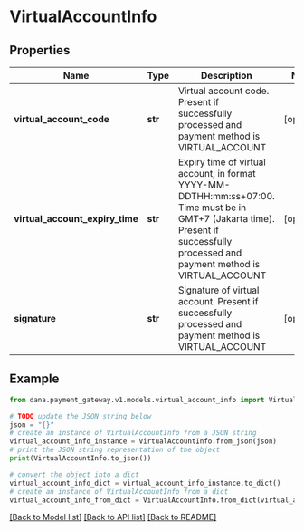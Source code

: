 # VirtualAccountInfo


## Properties

Name | Type | Description | Notes
------------ | ------------- | ------------- | -------------
**virtual_account_code** | **str** | Virtual account code. Present if successfully processed and payment method is VIRTUAL_ACCOUNT | [optional] 
**virtual_account_expiry_time** | **str** | Expiry time of virtual account, in format YYYY-MM-DDTHH:mm:ss+07:00. Time must be in GMT+7 (Jakarta time). Present if successfully processed and payment method is VIRTUAL_ACCOUNT | [optional] 
**signature** | **str** | Signature of virtual account. Present if successfully processed and payment method is VIRTUAL_ACCOUNT | [optional] 

## Example

```python
from dana.payment_gateway.v1.models.virtual_account_info import VirtualAccountInfo

# TODO update the JSON string below
json = "{}"
# create an instance of VirtualAccountInfo from a JSON string
virtual_account_info_instance = VirtualAccountInfo.from_json(json)
# print the JSON string representation of the object
print(VirtualAccountInfo.to_json())

# convert the object into a dict
virtual_account_info_dict = virtual_account_info_instance.to_dict()
# create an instance of VirtualAccountInfo from a dict
virtual_account_info_from_dict = VirtualAccountInfo.from_dict(virtual_account_info_dict)
```
[[Back to Model list]](../README.md#documentation-for-models) [[Back to API list]](../README.md#documentation-for-api-endpoints) [[Back to README]](../README.md)



